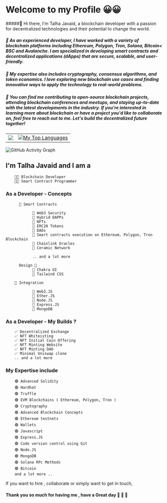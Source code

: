 # Welcome to my Profile 😀😀

#####💠 Hi there, I'm Talha Javaid, a blockchain developer with a passion for decentralized technologies and their potential to change the world.
##### 💠 As an experienced developer, I have worked with a variety of blockchain platforms including Ethereum, Polygon, Tron, Solana, Bitcoin< BSC and Avalanche. I am specialized in developing smart contracts and decentralized applications (dApps) that are secure, scalable, and user-friendly.
##### 💠 My expertise also includes cryptography, consensus algorithms, and token economics. I love exploring new blockchain use cases and finding innovative ways to apply the technology to real-world problems.
##### 💠 You can find me contributing to open-source blockchain projects, attending blockchain conferences and meetups, and staying up-to-date with the latest developments in the industry. If you're interested in learning more about blockchain or have a project you'd like to collaborate on, feel free to reach out to me. Let's build the decentralized future together!

<table  align="center">
  <tr>
    <td align="left">
       <a href="http://www.github.com/Talha-Javaid"><img src="https://github-readme-streak-stats.herokuapp.com/?user=Talha-Javaid&background=0D1117&ring=00dede&fire=00ffff&currStreakNum=ffffff&currStreakLabel=00dede&sideNums=ffffff&sideLabels=ffffff&dates=ffffff&hide_border=true" /></a>
    </td>
    <td align="right">
      <a href="https://github.com/Talha-Javaid"><img alt="My Top Languages" src="https://github-readme-stats.vercel.app/api/top-langs/?username=umaresso&langs_count=10&count_private=true&layout=compact&theme=react&hide_border=true&bg_color=0D1117&exclude_repo=GameSellShop"/></a>
    </td>
  </tr>
</table>

![GitHub Activity Graph](https://activity-graph.herokuapp.com/graph?username=Talha-Javaid&theme=react-dark&bg_color=1a2431&color=f0f3f7&line=00ffff&point=FFFFFF&hide_border=true&width=200px)

##      I'm Talha Javaid and I am a
        
        👨‍💻 Blockchain Developer
        👨‍🏫 Smart Contract Programmer

### As a Developer -  Concepts
          
          📃 Smart Contracts
        
                💠 Web3 Security
                💠 Hybrid DAPPs
                💠 NFTs
                💠 ERC20 Tokens
                💠 DAOs 
                💠 Smart contracts execution on Ethereum, Polygon, Tron Blockchain
                💠 Chainlink Oracles
                💠 Ceramic Network

                .. and a lot more
                
          Design 🎨
                💠 Chakra UI
                💠 Tailwind CSS
                
        🚀 Integration
       
                💠 Web3.JS
                💠 Ether.JS
                💠 Node.JS
                💠 Express.JS
                💠 MongoDB  
      
### As a Developer - My Builds ?
        
        ✅ Decentralized Exchange
        ✅ NFT Whiteisting
        ✅ NFT Initial Coin Offering
        ✅ NFT Minting Website
        ✅ NFT Minting DAO
        ✅ Minimal Uniswap clone         
        .. and a lot more 

### My Expertise include

        🟢 Advanced Solidity
        🟢 Hardhat
        🟢 Truffle
        🟢 EVM Blockchains ( Ethereum, Polygon, Tron )
        🟢 Cryptography
        🟢 Advanced Blockchain Concepts 
        🟢 Ethereum testnets
        🟢 Wallets
        🟢 Javascript
        🟢 Express.JS
        🟢 Code version control using Git
        🟢 Node.JS
        🟢 MongoDB
        🟢 Solana RPc Methods
        🟢 Bitcoin
        and a lot more .. 

If you want to hire , collaborate or simply want to get in touch,  

[LinkedInn]: https://www.linkedin.com/in/talhajavaidmalik/
[Twitter]: https://twitter.com/imtalhajavaid
[Github]: https://github.com/Talha-Javaid


#### Thank you so much for having me , have a Great day 🥳 🎊 🎉
